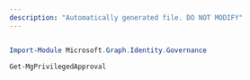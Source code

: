 ```yaml
---
description: "Automatically generated file. DO NOT MODIFY"
---
```


```powershell

Import-Module Microsoft.Graph.Identity.Governance

Get-MgPrivilegedApproval

```